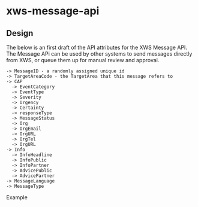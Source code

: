 # xws-message-api

## Design

The below is an first draft of the API attributes for the XWS Message API. The Message APi can be used by other systems to send messages directly from XWS, or queue them up for manual review and approval.

~~~~
-> MessageID - a randomly assigned unique id
-> TargetAreaCode - the TargetArea that this message refers to
-> CAP
  -> EventCategory
  -> EventType
  -> Severity
  -> Urgency
  -> Certainty
  -> responseType
  -> MessageStatus
  -> Org
  -> OrgEmail
  -> OrgURL
  -> OrgTel
  -> OrgURL
-> Info
  -> InfoHeadline
  -> InfoPublic
  -> InfoPartner
  -> AdvicePublic
  -> AdvicePartner
-> MessageLanguage
-> MessageType

~~~~

Example

~~~~


~~~~

